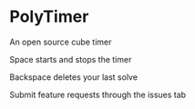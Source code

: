 # PolyTimer
An open source cube timer

Space starts and stops the timer

Backspace deletes your last solve



Submit feature requests through the issues tab